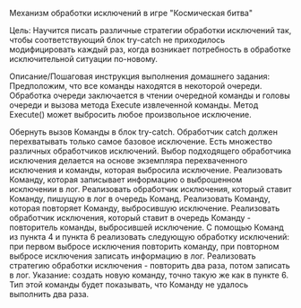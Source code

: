 Механизм обработки исключений в игре "Космическая битва"

Цель:
Научится писать различные стратегии обработки исключений так, чтобы соответствующий блок try-catсh не приходилось модифицировать каждый раз, когда возникает потребность в обработке исключительной ситуации по-новому.


Описание/Пошаговая инструкция выполнения домашнего задания:
Предположим, что все команды находятся в некоторой очереди. Обработка очереди заключается в чтении очередной команды и головы очереди и вызова метода Execute извлеченной команды. Метод Execute() может выбросить любое произвольное исключение.

Обернуть вызов Команды в блок try-catch.
Обработчик catch должен перехватывать только самое базовое исключение.
Есть множество различных обработчиков исключений. Выбор подходящего обработчика исключения делается на основе экземпляра
перехваченного исключения и команды, которая выбросила исключение.
Реализовать Команду, которая записывает информацию о выброшенном исключении в лог.
Реализовать обработчик исключения, который ставит Команду, пишущую в лог в очередь Команд.
Реализовать Команду, которая повторяет Команду, выбросившую исключение.
Реализовать обработчик исключения, который ставит в очередь Команду - повторитель команды, выбросившей исключение.
С помощью Команд из пункта 4 и пункта 6 реализовать следующую обработку исключений:
при первом выбросе исключения повторить команду, при повторном выбросе исключения записать информацию в лог.
Реализовать стратегию обработки исключения - повторить два раза, потом записать в лог. Указание: создать новую команду, 
точно такую же как в пункте 6. Тип этой команды будет показывать, что Команду не удалось выполнить два раза.